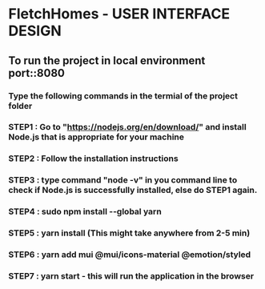 # FletchHomes - USER INTERFACE DESIGN

## To run the project in local environment port::8080
### Type the following commands in the termial of the project folder


### STEP1 : Go to "https://nodejs.org/en/download/" and install Node.js that is appropriate for your machine
### STEP2 : Follow the installation instructions
### STEP3 : type command "node -v" in you command line to check if Node.js is successfully installed, else do STEP1 again. 
### STEP4 : sudo npm install --global yarn
### STEP5 : yarn install (This might take anywhere from 2-5 min)
### STEP6 : yarn add mui @mui/icons-material @emotion/styled
### STEP7 : yarn start - this will run the application in the browser




